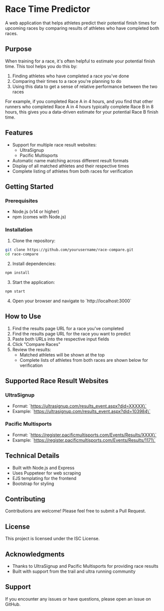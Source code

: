 # Race Time Predictor

A web application that helps athletes predict their potential finish times for upcoming races by comparing results of athletes who have completed both races.

## Purpose

When training for a race, it's often helpful to estimate your potential finish time. This tool helps you do this by:

1. Finding athletes who have completed a race you've done
2. Comparing their times to a race you're planning to do
3. Using this data to get a sense of relative performance between the two races

For example, if you completed Race A in 4 hours, and you find that other runners who completed Race A in 4 hours typically complete Race B in 8 hours, this gives you a data-driven estimate for your potential Race B finish time.

## Features

- Support for multiple race result websites:
  - UltraSignup
  - Pacific Multisports
- Automatic name matching across different result formats
- Display of all matched athletes and their respective times
- Complete listing of athletes from both races for verification

## Getting Started

### Prerequisites

- Node.js (v14 or higher)
- npm (comes with Node.js)

### Installation

1. Clone the repository:
```bash
git clone https://github.com/yourusername/race-compare.git
cd race-compare
```

2. Install dependencies:
```bash
npm install
```

3. Start the application:
```bash
npm start
```

4. Open your browser and navigate to \`http://localhost:3000\`

## How to Use

1. Find the results page URL for a race you've completed
2. Find the results page URL for the race you want to predict
3. Paste both URLs into the respective input fields
4. Click "Compare Races"
5. Review the results:
   - Matched athletes will be shown at the top
   - Complete lists of athletes from both races are shown below for verification

## Supported Race Result Websites

### UltraSignup
- Format: \`https://ultrasignup.com/results_event.aspx?did=XXXXX\`
- Example: \`https://ultrasignup.com/results_event.aspx?did=103984\`

### Pacific Multisports
- Format: \`https://register.pacificmultisports.com/Events/Results/XXXX\`
- Example: \`https://register.pacificmultisports.com/Events/Results/1171\`

## Technical Details

- Built with Node.js and Express
- Uses Puppeteer for web scraping
- EJS templating for the frontend
- Bootstrap for styling

## Contributing

Contributions are welcome! Please feel free to submit a Pull Request.

## License

This project is licensed under the ISC License.

## Acknowledgments

- Thanks to UltraSignup and Pacific Multisports for providing race results
- Built with support from the trail and ultra running community

## Support

If you encounter any issues or have questions, please open an issue on GitHub. 